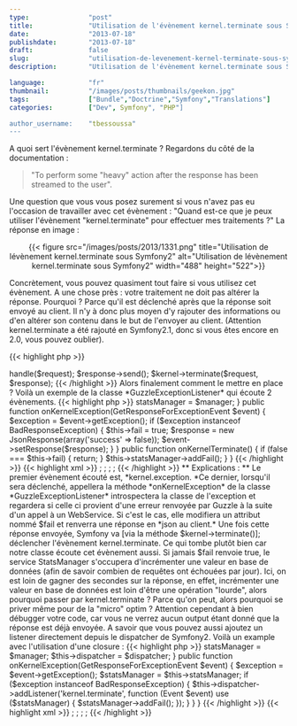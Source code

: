 ```yaml
---
type:               "post"
title:              "Utilisation de l'évènement kernel.terminate sous Symfony2"
date:               "2013-07-18"
publishdate:        "2013-07-18"
draft:              false
slug:               "utilisation-de-levenement-kernel-terminate-sous-symfony2"
description:        "Utilisation de l'évènement kernel.terminate sous Symfony2"

language:           "fr"
thumbnail:          "/images/posts/thumbnails/geekon.jpg"
tags:               ["Bundle","Doctrine","Symfony","Translations"]
categories:         ["Dev", Symfony", "PHP"]

author_username:    "tbessoussa"
---
```


A quoi sert l'évènement kernel.terminate ? Regardons du côté de la documentation :

> "To perform some "heavy" action after the response has been streamed to the user".

Une question que vous vous posez surement si vous n'avez pas eu l'occasion de travailler avec cet évènement : "Quand est-ce que je peux utiliser l'évènement "kernel.terminate" pour effectuer mes traitements ?" La réponse en image :

<div style="text-align:center;">
{{< figure src="/images/posts/2013/1331.png" title="Utilisation de lévènement kernel.terminate sous Symfony2" alt="Utilisation de lévènement kernel.terminate sous Symfony2" width="488" height="522">}}
</div>

Concrètement, vous pouvez quasiment tout faire si vous utilisez cet évènement. A une chose près : votre traitement ne doit pas altérer la réponse. Pourquoi ? Parce qu'il est déclenché après que la réponse soit envoyé au client. Il n'y à donc plus moyen d'y rajouter des informations ou d'en altérer son contenu dans le but de l'envoyer au client. (Attention kernel.terminate a été rajouté en Symfony2.1, donc si vous êtes encore en 2.0, vous pouvez oublier).

{{< highlight php >}}
<?php 
// ...

$response = $kernel->handle($request);
$response->send();
$kernel->terminate($request, $response);
{{< /highlight >}}


Alors finalement comment le mettre en place ? Voilà un exemple de la classe *GuzzleExceptionListener* qui écoute 2 évènements.


{{< highlight php >}}

<?php

namespace Tristanbes\ElophantBundle\EventListener;

use Guzzle\Http\Exception\BadResponseException;
use Symfony\Component\HttpFoundation\JsonResponse;
use Symfony\Component\HttpKernel\Event\GetResponseForExceptionEvent;

use Tristanbes\ElophantBundle\Manager\StatsManager;

/**
 * Class GuzzleExceptionListener
 */
class GuzzleExceptionListener
{
    private $statsManager;
    private $fail = false;

    /**
     * Constructor
     *
     * @param StatsManager $manager The stats Manager
     */
    public function __construct(StatsManager $manager)
    {
        $this->statsManager = $manager;
    }

    public function onKernelException(GetResponseForExceptionEvent $event)
    {
        $exception = $event->getException();

        if ($exception instanceof BadResponseException) {
            $this->fail = true;
            $response   = new JsonResponse(array('success' => false));
            $event->setResponse($response);
        }
    }

    public function onKernelTerminate()
    {
        if (false === $this->fail) {
            return;
        }

        $this->statsManager->addFail();
    }
}
{{< /highlight >}}


{{< highlight xml >}}

<service id="tristanbes_elophant.guzzle_exception_eventlistener" class="%tristanbes_elophant.guzzle.exception.class%">
    <tag name="kernel.event_listener" event="kernel.exception" method="onKernelException" />;
    <tag name="kernel.event_listener" event="kernel.terminate" method="onKernelTerminate" />;
    <argument type="service" id="tristanbes_elophant.stats.manager" />;
</service>;
{{< /highlight >}}


** Explications : **

Le premier évènement écouté est, *kernel.exception. *Ce dernier, lorsqu'il sera déclenché, appellera la méthode *onKernelException* de la classe *GuzzleExceptionListener* introspectera la classe de l'exception et regardera si celle ci provient d'une erreur renvoyée par Guzzle à la suite d'un appel à un WebService.

Si c'est le cas, elle modifiera un attribut nommé $fail et renverra une réponse en *json au client.*

Une fois cette réponse envoyée, Symfony va [via la méthode $kernel->terminate()]; déclencher l'évènement kernel.terminate. Ce qui tombe plutôt bien car notre classe écoute cet évènement aussi. Si jamais $fail renvoie true, le service StatsManager s'occupera d'incrémenter une valeur en base de données (afin de savoir combien de requêtes ont échouées par jour).

Ici, on est loin de gagner des secondes sur la réponse, en effet, incrémenter une valeur en base de données est loin d'être une opération "lourde", alors pourquoi passer par kernel.terminate ? Parce qu'on peut, alors pourquoi se priver même pour de la "micro" optim ?

Attention cependant à bien débugger votre code, car vous ne verrez aucun output étant donné que la réponse est déjà envoyée.

A savoir que vous pouvez aussi ajoutez un listener directement depuis le dispatcher de Symfony2. Voilà un example avec l'utilisation d'une closure :

{{< highlight php >}}

<?php

namespace Tristanbes\ElophantBundle\EventListener;

use Guzzle\Http\Exception\BadResponseException;
use Symfony\Component\HttpFoundation\JsonResponse;
use Symfony\Component\EventDispatcher\EventDispatcher;
use Symfony\Component\HttpKernel\Event\GetResponseForExceptionEvent;

use Tristanbes\ElophantBundle\Manager\StatsManager;

/**
 * Class GuzzleExceptionListener
 */
class GuzzleExceptionListener
{
    private $statsManager;
    private $dispatcher;
    private $fail = false;

    /**
     * Constructor
     *
     * @param StatsManager $manager The stats Manager
     * @param 
     */
    public function __construct(StatsManager $manager, EventDispatcher $dispatcher)
    {
        $this->statsManager = $manager;
        $this->dispatcher   = $dispatcher;
    }

    public function onKernelException(GetResponseForExceptionEvent $event)
    {
        $exception = $event->getException();
        $statsManager = $this->statsManager;

        if ($exception instanceof BadResponseException) {
            
            $this->dispatcher->addListener('kernel.terminate', function (Event $event) use ($statsManager) {
                $statsManager->addFail();
            });
        }
    }
}
{{< /highlight >}}

  
{{< highlight xml >}}

<service id="tristanbes_elophant.guzzle_exception_eventlistener" class="%tristanbes_elophant.guzzle.exception.class%">;
    <tag name="kernel.event_listener" event="kernel.exception" method="onKernelException" />;
    <argument type="service" id="tristanbes_elophant.stats.manager" />;
    <argument type="service" id="event_dispatcher" />;
</service>
{{< /highlight >}}

